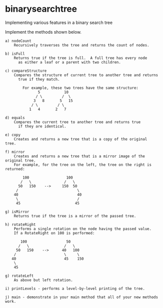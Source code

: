 # binarysearchtree
Implementing various features in a binary search tree

Implement the methods shown below.  


    a) nodeCount
        Recursively traverses the tree and returns the count of nodes.

    b) isFull 
        Returns true if the tree is full.  A full tree has every node 
          as either a leaf or a parent with two children.

    c) compareStructure 
        Compares the structure of current tree to another tree and returns
          true if they match.

            For example, these two trees have the same structure:
                   5           10
                  / \         /  \
                 3   8       5   15
                / \         / \
               1   4       2   7

    d) equals
        Compares the current tree to another tree and returns true
          if they are identical.

    e) copy
        Creates and returns a new tree that is a copy of the original tree.

    f) mirror
        Creates and returns a new tree that is a mirror image of the original tree.
        For example, for the tree on the left, the tree on the right is returned:
    
            100                 100
           /   \               /   \
          50   150    -->     150  50
         /                           \
        40                           40
         \                           /
         45                         45

    g) isMirror 
        Returns true if the tree is a mirror of the passed tree.

    h) rotateRight
        Performs a single rotation on the node having the passed value.
        If a RotateRight on 100 is performed:

           100                  50
          /   \                /   \
         50   150    -->      40   100
        /                      \     \
       40                      45    150
        \ 
        45
      
    g) rotateLeft 
        As above but left rotation.

    i) printLevels - performs a level-by-level printing of the tree.

    j) main - demonstrate in your main method that all of your new methods work.



